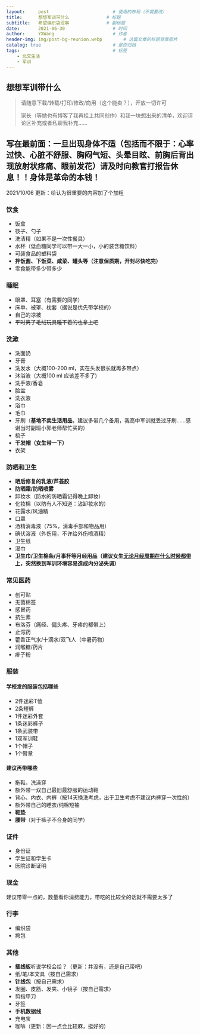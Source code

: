 ```yaml
---
layout:     post   				        # 使用的布局（不需要改）
title:      想想军训带什么				 # 标题 
subtitle:   希望编织袋没事				 # 副标题
date:       2021-06-30 				    # 时间
author:     YXWang 					    # 作者
header-img: img/post-bg-reunion.webp	 	# 这篇文章的标题背景图片
catalog: true 						    # 是否归档
tags:								    # 标签
    - 北交生活
    - 军训
---
```


## 想想军训带什么

> 请随意下载/转载/打印/修改/商用（这个能卖？），开放一切许可
>
> 家长（等她也有博客了我再挂上共同创作）和我一块想出来的清单，欢迎评论区补充或者私聊我补充……



## 写在最前面：一旦出现身体不适（包括而不限于：心率过快、心脏不舒服、胸闷气短、头晕目眩、前胸后背出现放射状疼痛、眼前发花）请及时向教官打报告休息！！身体是革命的本钱！



2021/10/06 更新：给认为很重要的内容加了个加粗



### 饮食

- 饭盒
- 筷子、勺子
- 洗洁精（如果不是一次性餐具）
- 水杯（低血糖同学可以带一大一小，小的装含糖饮料）
- 可装食品的塑料袋
- **拌饭酱、下饭菜、咸菜、罐头等（注意保质期，开封尽快吃完）**
- 零食能带多少带多少



### 睡眠

- 眼罩、耳塞（有需要的同学）
- 床单、被罩、枕套（据说是优先带学校的）
- 自己的凉被
- ~~平时离了毛绒玩具睡不着的也拿上吧~~



### 洗漱

- 洗面奶
- 牙膏
- 洗发水（大概100-200 ml，实在头发很长就再多带点）
- 沐浴液（大概100 ml 应该差不多了)
- 洗手液/香皂
- 脸盆
- 洗衣液
- 浴巾
- 毛巾
- 牙刷（**基地不卖生活用品**，建议多带几个备用，我高中军训就丢过牙刷……感谢当时副班小郭老师帮忙买的）
- 梳子
- **干发帽（女生带一下）**
- 衣架



### 防晒和卫生

- **晒后修复的乳液/芦荟胶**
- **防晒霜/防晒喷雾**
- 卸妆水（防水的防晒霜记得晚上卸妆）
- 化妆棉（以防有人不知道：沾卸妆水的）
- 花露水/风油精
- 口罩
- 酒精消毒液（75%，消毒手部和物品用）
- 碘伏溶液（外伤用，不许给外伤喷酒精）
- 卫生纸
- 湿巾
- **卫生巾/卫生棉条/月事杯等月经用品（建议女生<u>无论月经周期在什么时候都带上</u>，突然换到军训环境容易造成内分泌失调）**



### 常见医药

- 创可贴
- 无菌棉签
- 感冒药
- 抗生素
- 布洛芬（痛经、偏头疼、牙疼的都带上）
- 止泻药
- 藿香正气水/十滴水/双飞人（中暑药物）
- 润喉糖/药片
- 痱子粉



### 服装

#### 学校发的服装包括哪些

- 2件迷彩T恤
- 2条短裤
- 1件迷彩外套
- 1条迷彩裤子
- 1条武装带
- 1双军训鞋
- 1个帽子
- 1个臂章



#### 建议再带哪些

- 拖鞋，洗澡穿
- 额外带一双自己最旧最舒服的运动鞋
- 背心、内衣、内裤（按14天换洗考虑，出于卫生考虑不建议内裤穿一次性的）
- 额外带自己的睡衣/纯棉短袖
- **鞋垫**
- **腰带**（对于裤子不合身的同学）



### 证件

- 身份证
- 学生证和学生卡
- 医院诊断证明



### 现金

建议带零一点的，数量看你消费能力，带吃的比较全的话就不需要太多了



### 行李

- 编织袋
- 挎包



### 其他

- **插线板**听说学校会给？（更新：并没有，还是自己带吧）
- 纸/笔/本文具（按自己需求）
- **针线包**（按自己需求）
- 发圈、皮筋、发夹、小镜子（按自己需求）
- 剪指甲刀
- 牙签
- **手机数据线**
- 充电宝
- 咖啡（更新：困一点会比较麻，挺好的）











